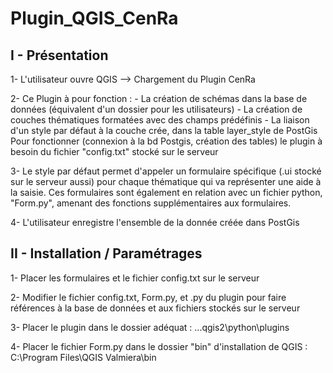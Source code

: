 Plugin_QGIS_CenRa
=================

##	I - Présentation
	
1- L'utilisateur ouvre QGIS --> Chargement du Plugin CenRa

2- Ce Plugin à pour fonction :
		- La création de schémas dans la base de données (équivalent d'un dossier pour les utilisateurs)
		- La création de couches thématiques formatées avec des champs prédéfinis
		- La liaison d'un style par défaut à la couche crée, dans la table layer_style de PostGis
   Pour fonctionner (connexion à la bd Postgis, création des tables) le plugin à besoin du fichier "config.txt" stocké sur le serveur
   
3- Le style par défaut permet d'appeler un formulaire spécifique (.ui stocké sur le serveur aussi) pour chaque thématique qui va représenter une aide à la saisie.
   Ces formulaires sont également en relation avec un fichier python, "Form.py", amenant des fonctions supplémentaires aux formulaires.
   
4- L'utilisateur enregistre l'ensemble de la donnée créée dans PostGis

##	II - Installation / Paramétrages
	
1- Placer les formulaires et le fichier config.txt sur le serveur

2- Modifier le fichier config.txt, Form.py, et .py du plugin pour faire références à la base de données et aux fichiers stockés sur le serveur

3- Placer le plugin dans le dossier adéquat :  ..\.qgis2\python\plugins

4- Placer le fichier Form.py dans le dossier "bin" d'installation de QGIS : C:\Program Files\QGIS Valmiera\bin
